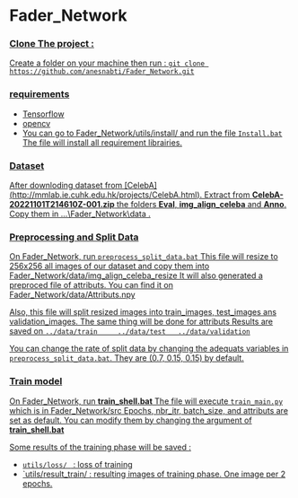 # Fader_Network

### <u>Clone The project :
Create a folder on your machine then run : 
` git clone https://github.com/anesnabti/Fader_Network.git `

### requirements

- Tensorflow 
- opencv
- You can go to Fader_Network/utils/install/ and run the file `Install.bat`
The file will install all requirement librairies.

### Dataset

After downloding dataset from [CelebA] (http://mmlab.ie.cuhk.edu.hk/projects/CelebA.html). Extract from **CelebA-20221101T214610Z-001.zip** the folders **Eval**, **img_align_celeba** and **Anno**. Copy them in ...\Fader_Network\data . 

### Preprocessing and Split Data 

On Fader_Network, run `preprocess_split_data.bat`
This file will resize to 256x256 all images of our dataset and copy them into Fader_Network/data/img_align_celeba_resize
It will also generated a preproced file of attributs. You can find it on Fader_Network/data/Attributs.npy

Also, this file will split resized images into train_images, test_images ans validation_images. 
The same thing will be done for attributs
Results are saved on ` ../data/train     ../data/test   ../data/validation `

You can change the rate of split data by changing the adequats variables in `preprocess_split_data.bat`. They are (0.7, 0.15, 0.15) by default.

### Train model

On Fader_Network, run **train_shell.bat** 
The file will execute `train_main.py` which is in Fader_Network/src
Epochs, nbr_itr, batch_size, and attributs are set as default. You can modify them by changing the argument of **train_shell.bat** 

Some results of the training phase will be saved :
- `utils/loss/ ` : loss of training
- `utils/result_train/ : resulting images of training phase. One image per 2 epochs. 
